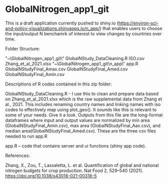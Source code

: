 # GlobalNitrogen_app1_git
This is a draft application currently pushed to shiny.io (https://environ-sci-and-policy-visualizations.shinyapps.io/n_app/) that enables users to choose the input/output N benchamrk of interest to view changes by countries over time. 

Folder Structure:

"~\\GlobalNitrogen_app1_git\\"
	GlobalNStudy_DataCleaning.R 
	ISO.csv
	Zhang_et_al_2021.xlsx
	"~\\GlobalNitrogen_app1_git\\n_app\\"
        	app.R
        	GlobalNStudyFinal_Amax.csv
	        GlobalNStudyFinal_Amed.csv
        	GlobalNStudyFinal_Amin.csv

Descriptions of R codes contained in this zip folder:

GlobalNStudy_DataCleaning.R - I use this to clean and prepare data based on Zhang_et_al_2021.xlsx which is the 
raw supplemental data from Zhang et al., 2021. This includes renaming country names and linking names with iso 
codes to effectively map using plot_geo(). It sounds like this is relevant to some of your needs. Give it a look. 
Outputs from this file are the long-format dataframes where input and output values are normalized by min area 
(GlobalNStudyFinal_Amin.csv), max area (GlobalNStudyFinal_Aax.csv), and median 
area(GlobalNStudyFinal_Amed.csv). These are the three csv files needed to run app.R

app.R – code that contains server and ui functions (shiny app code).

References:

Zhang, X., Zou, T., Lassaletta, L. et al. Quantification of global and national nitrogen budgets for crop production. 
Nat Food 2, 529–540 (2021). https://doi.org/10.1038/s43016-021-00318-5
